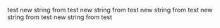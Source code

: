 test
new string from test
new string from test
new string from test
new string from test
new string from test
